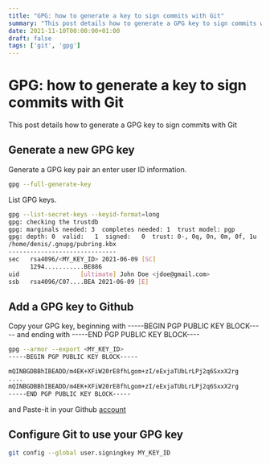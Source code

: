 ```yaml
---
title: "GPG: how to generate a key to sign commits with Git"
summary: "This post details how to generate a GPG key to sign commits with Git"
date: 2021-11-10T00:00:00+01:00
draft: false
tags: ['git', 'gpg']
---
```


# GPG: how to generate a key to sign commits with Git

This post details how to generate a GPG key to sign commits with Git

## Generate a new GPG key

Generate a GPG key pair an enter user ID information.

```bash
gpg --full-generate-key
```

List GPG keys. 

```bash
gpg --list-secret-keys --keyid-format=long
gpg: checking the trustdb
gpg: marginals needed: 3  completes needed: 1  trust model: pgp
gpg: depth: 0  valid:   1  signed:   0  trust: 0-, 0q, 0n, 0m, 0f, 1u
/home/denis/.gnupg/pubring.kbx
------------------------------
sec   rsa4096/<MY_KEY_ID> 2021-06-09 [SC]
      1294...........BE886
uid                 [ultimate] John Doe <jdoe@gmail.com>
ssb   rsa4096/C07....BEA 2021-06-09 [E]
```

## Add a GPG key to Github

Copy your GPG key, beginning with -----BEGIN PGP PUBLIC KEY BLOCK----- and ending with -----END PGP PUBLIC KEY BLOCK----

```bash
gpg --armor --export <MY_KEY_ID>
-----BEGIN PGP PUBLIC KEY BLOCK-----

mQINBGDBBhIBEADD/m4EK+XFiW20rE8fhLgom+zI/eExjaTUbLrLPj2q6SxxX2rg
....
mQINBGDBBhIBEADD/m4EK+XFiW20rE8fhLgom+zI/eExjaTUbLrLPj2q6SxxX2rg
-----END PGP PUBLIC KEY BLOCK-----
```

and Paste-it in your Github [account](https://github.com/settings/keys)

## Configure Git to use your GPG key

```bash
git config --global user.signingkey MY_KEY_ID
```
